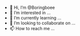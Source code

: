 - 👋 Hi, I’m @Boringboee
- 👀 I’m interested in ...
- 🌱 I’m currently learning ...
- 💞️ I’m looking to collaborate on ...
- 📫 How to reach me ...

<!---
Boringboee/Boringboee is a ✨ special ✨ repository because its `README.md` (this file) appears on your GitHub profile.
You can click the Preview link to take a look at your changes.
--->
